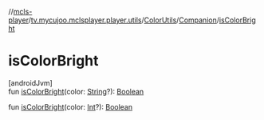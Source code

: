 //[mcls-player](../../../../index.md)/[tv.mycujoo.mclsplayer.player.utils](../../index.md)/[ColorUtils](../index.md)/[Companion](index.md)/[isColorBright](is-color-bright.md)

# isColorBright

[androidJvm]\
fun [isColorBright](is-color-bright.md)(color: [String](https://kotlinlang.org/api/latest/jvm/stdlib/kotlin/-string/index.html)?): [Boolean](https://kotlinlang.org/api/latest/jvm/stdlib/kotlin/-boolean/index.html)

fun [isColorBright](is-color-bright.md)(color: [Int](https://kotlinlang.org/api/latest/jvm/stdlib/kotlin/-int/index.html)?): [Boolean](https://kotlinlang.org/api/latest/jvm/stdlib/kotlin/-boolean/index.html)

